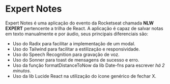 # Expert Notes

Expert Notes é uma aplicação do evento da Rocketseat chamada **NLW EXPERT** pertencente a trilha de React. A aplicação é capaz de salvar notas em texto manualmente e por áudio, seus principais diferenciais são:

* Uso do Radix para facilitar a implementação de um modal.
* Uso do Tailwind para facilitar a estilização e responsividade.
* Uso do Speech Recognition para gravação de voz.
* Uso do Sonner para toast de mensagens de sucesso e erro.
* Uso da função formatDistanceToNow da lib Date-fns para escrever *há 2 minutos*.
* Uso da lib Lucide React na utilização do ícone genérico de fechar X.

